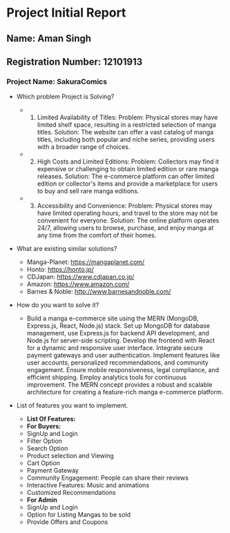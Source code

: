 # Project Initial Report

## Name: Aman Singh
## Registration Number: 12101913

### Project Name: SakuraComics

- Which problem Project is Solving?

  - 1. Limited Availability of Titles:
       Problem: Physical stores may have limited shelf space, resulting in a restricted selection of manga titles.
       Solution: The website can offer a vast catalog of manga titles, including both popular and niche series, providing users with a broader range of choices.
  - 2. High Costs and Limited Editions:
       Problem: Collectors may find it expensive or challenging to obtain limited edition or rare manga releases.
       Solution: The e-commerce platform can offer limited edition or collector's items and provide a marketplace for users to buy and sell rare manga editions.
  - 3. Accessibility and Convenience:
       Problem: Physical stores may have limited operating hours, and travel to the store may not be convenient for everyone.
       Solution: The online platform operates 24/7, allowing users to browse, purchase, and enjoy manga at any time from the comfort of their homes.

- What are existing similar solutions?

  - Manga-Planet: https://mangaplanet.com/
  - Honto: https://honto.jp/
  - CDJapan: https://www.cdjapan.co.jp/
  - Amazon: https://www.amazon.com/
  - Barnes & Noble: http://www.barnesandnoble.com/

- How do you want to solve it?

  - Build a manga e-commerce site using the MERN (MongoDB, Express.js, React, Node.js) stack. Set up MongoDB for database management, use Express.js for backend API development, and Node.js for server-side scripting. Develop the frontend with React for a dynamic and responsive user interface. Integrate secure payment gateways and user authentication. Implement features like user accounts, personalized recommendations, and community engagement. Ensure mobile responsiveness, legal compliance, and efficient shipping. Employ analytics tools for continuous improvement. The MERN concept provides a robust and scalable architecture for creating a feature-rich manga e-commerce platform.

- List of features you want to implement.
  - **List Of Features:**
   - **For Buyers:**
    - SignUp and Login
    - Filter Option
    - Search Option
    - Product selection and Viewing
    - Cart Option
    - Payment Gateway
    - Community Engagement: People can share their reviews
    - Interactive Features: Music and animations
    - Customized Recommendations
   - **For Admin**
    - SignUp and Login
    - Option for Listing Mangas to be sold
    - Provide Offers and Coupons

